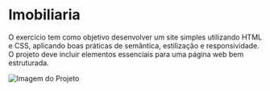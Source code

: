 # Imobiliaria
O exercício tem como objetivo desenvolver um site simples utilizando HTML e CSS, aplicando boas práticas de semântica, estilização e responsividade. O projeto deve incluir elementos essenciais para uma página web bem estruturada.

![Imagem do Projeto](Imobiliaria/images/preview.png)



